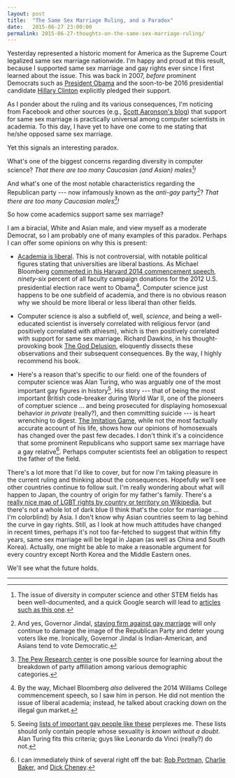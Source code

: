 ```yaml
---
layout: post
title:  "The Same Sex Marriage Ruling, and a Paradox"
date:   2015-06-27 23:00:00
permalink: 2015-06-27-thoughts-on-the-same-sex-marriage-ruling/
---
```



Yesterday represented a historic moment for America as the Supreme Court legalized same sex marriage
nationwide. I'm happy and proud at this result, because I supported same sex marriage and gay rights
ever since I first learned about the issue. This was back in 2007, *before* prominent Democrats
such as [President Obama](http://www.cnn.com/2012/05/09/politics/obama-same-sex-marriage/) and the
soon-to-be 2016 presidential candidate [Hillary
Clinton](http://www.politifact.com/truth-o-meter/statements/2015/jun/17/hillary-clinton/hillary-clinton-change-position-same-sex-marriage/)
explicitly pledged their support.

As I ponder about the ruling and its various consequences, I'm noticing from Facebook and other
sources (e.g., [Scott Aaronson's blog](http://www.scottaaronson.com/blog/?p=2346)) that support for
same sex marriage is practically universal among computer scientists in academia. To this day, I
have yet to have one come to me stating that he/she opposed same sex marriage.

Yet this signals an interesting paradox.

What's one of the biggest concerns regarding diversity in computer science? *That there are too many
Caucasian (and Asian) males[^diversity]!*

And what's one of the most notable characteristics regarding the Republican party --- now infamously
known as the *anti-gay* party[^jindal]? *That there are too many Caucasian males[^males]!*

So how come academics support same sex marriage?

I am a biracial, White and Asian male, and view myself as a moderate Democrat, so I am probably one
of many examples of this paradox. Perhaps I can offer some opinions on why this is present:

- [Academia is
  liberal](http://www.amazon.com/Why-Professors-Liberal-Conservatives-Care/dp/0674059093). This is
  not controversial, with notable political figures stating that universities are liberal bastions.
  As Michael Bloomberg [commented in his Harvard 2014 commencement
  speech](http://www.cnn.com/2014/05/29/us/bloomberg-harvard-speech/), *ninety-six* percent of all
  faculty campaign donations for the 2012 U.S. presidential election race went to Obama[^bloomberg].
  Computer science just happens to be one subfield of academia, and there is no obvious reason why
  we should be more liberal or less liberal than other fields.

- Computer science is also a subfield of, well, *science*, and being a well-educated scientist is
  inversely correlated with religious fervor (and positively correlated with athiesm), which is then
  positively correlated with support for same sex marriage. Richard Dawkins, in his
  thought-provoking book [The God
  Delusion](http://www.amazon.com/The-God-Delusion-Richard-Dawkins/dp/0618918248), eloquently
  dissects these observations and their subsequent consequences. By the way, I highly recommend his
  book.

- Here's a reason that's specific to our field: one of the founders of computer science was Alan
  Turing, who was arguably one of the most important gay figures in history[^gay_men]. His story ---
  that of being the most important British code-breaker during World War II, one of the pioneers of
  comptuer science ... and being prosecuted for displaying homosexual behavior *in private*
  (really?), and then committing suicide --- is heart wrenching to digest. [The Imitation
  Game](http://www.imdb.com/title/tt2084970/), while not the most factually accurate account of his
  life, shows how our opinions of homosexuals has changed over the past few decades. I don't think
  it's a coincidence that some prominent Republicans who support same sex marriage have a gay
  relative[^examples]. Perhaps computer scientists feel an obligation to respect the father of the
  field.

There's a lot more that I'd like to cover, but for now I'm taking pleasure in the current ruling and
thinking about the consequences. Hopefully we'll see other countries continue to follow suit. I'm
really wondering about what will happen to Japan, the country of origin for my father's family.
There's a [really nice map of LGBT rights by country or territory on
Wikipedia](https://en.wikipedia.org/wiki/LGBT_rights_by_country_or_territory), but there's not a
whole lot of dark blue (I think that's the color for marriage ... I'm colorblind) by Asia.  I don't
know why Asian countries seem to lag behind the curve in gay rights. Still, as I look at how much
attitudes have changed in recent times, perhaps it's not too far-fetched to suggest that within
fifty years, same sex marriage will be legal in Japan (as well as China and South Korea).  Actually,
one might be able to make a reasonable argument for every country except North Korea and the Middle
Eastern ones.

We'll see what the future holds.

***

[^diversity]: The issue of diversity in computer science and other STEM fields has been well-documented,
    and a quick Google search will lead to [articles such as this
    one](http://www.stanforddaily.com/2015/01/16/addressing-ethnic-diversity-in-computer-science/).

[^jindal]: And yes, Governor Jindal, [staying firm against gay
    marriage](http://www.nytimes.com/2015/04/23/opinion/bobby-jindal-im-holding-firm-against-gay-marriage.html)
    will only continue to damage the image of the Republican Party and deter young voters like me.
    Ironically, Governor Jindal is Indian-American, and Asians tend to vote Democratic.

[^males]: [The Pew Research center](http://www.pewresearch.org/topics/political-party-affiliation/)
    is one possible source for learning about the breakdown of party affiliation among various
    demographic categories.

[^bloomberg]: By the way, Michael Bloomberg *also* delivered the 2014 Williams College commencement
    speech, so I saw him in person. He did not mention the issue of liberal academia; instead, he
    talked about cracking down on the illegal gun market.

[^gay_men]: Seeing [lists of important gay people like
    these](http://www.ranker.com/list/famous-gay-men-list-of-gay-men-throughout-history/famous-gay-and-lesbian?&var=2)
    perplexes me. These lists should only contain people whose sexuality is *known without a doubt*.
    Alan Turing fits this criteria; guys like Leonardo da Vinci (really?) do not.

[^examples]: I can immediately think of several right off the bat: [Rob
    Portman](http://www.dispatch.com/content/stories/editorials/2013/03/15/gay-couples-also-deserve-chance-to-get-married.html),
    [Charlie
    Baker](http://www.washingtonpost.com/blogs/post-politics/wp/2014/05/15/gop-candidate-for-mass-governor-plays-up-support-for-gay-brother-video/),
    and [Dick
    Cheney](http://www.thewire.com/politics/2013/11/dick-cheney-actively-supports-gay-marriage-non-campaign-years/71721/).



